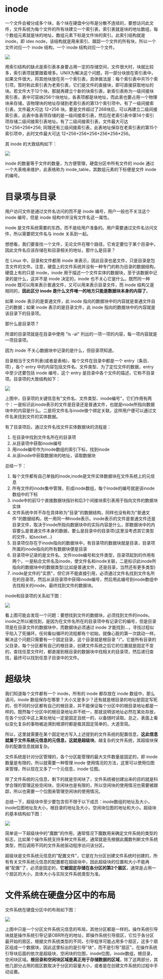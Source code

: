 # inode
一个文件会被分成多个块，各个块在硬盘中分布是分散不连续的，要想访问此文件，文件系统为每个文件的所有块建立一个索引表，索引表就是块的地址数组，每个数组元素就是块的地址，数组元素下标是文件块的索引。此索引结构就是 inode，即 idex node，该结构就是用来索引、跟踪一个文件的所有块，所以一个文件对应一个 inode 结构，一个 inode 结构对应一个文件。

![](images/Snipaste_2023-09-03_22-29-06.png)

用索引结构的缺点是索引表本身要占用一定的存储空间，文件很大时，块就比较多，索引表项就要跟着增多。UNIX为解决这个问题，将一部分块放在索引表中，如果文件很大，将其他块放在另一个索引表，具体做法是：每个索引表中共15个索引项，暂时称此索引表为老索引表，它们是文件的直接块，即可直接获取地址的块。若文件大于12个块，那就再建立个新的块索引表，新索引表称为一级间接块索引表，表中可容纳256个块地址，各表项都是块地址，而此表也要占用一个物理块来存储，该物理块的地址存储到老索引表的第13个索引项中。有了一级间接索引表，文件最大可达 12+256 块。要是文件超过了268块后，可以再建立二级间接索引表，此表中各表项存储的是一级间接索引表，然后在老索引表中第14个索引项存储二级间接索引表地址。有了二级间接索引表，文件最大可达 12+256+256\*256; 同理还有三级间接索引表，此表地址保存在老索引表的第15个索引项中，此时文件最大可达 12+256+256\*256+256\*256\*256。

其 inode 的大致结构如下：

![](images/Snipaste_2023-09-03_22-38-39.png)

inode 的数量等于文件的数量，为方便管理，硬盘分区中所有文件的 inode 通过一个大表格来维护，此表格称为 inode_table，其数组元素的下标便是文件 inode 的编号。

# 目录项与目录
用户访问文件是通过文件名访问的而不是 inode 编号，用户一般也不关注这个 inode 编号，但是 inode 结构中并没有文件名这一属性。

inode 是文件系统需要的东西，而不是给用户准备的。用户需要通过文件名访问文件，所以需要把文件名与 inode 关系到一起。

想想看，我们要查找一个文件，无论文件在哪个路径，它肯定要位于某个目录中，因此文件名应该存储在和目录相关的地址，那什么是目录？

在 Linux 中，目录和文件都用 inode 来表示，因此目录也是文件，只是目录是包含文件的文件。注意，硬盘上的文件系统并没有一种专门的称为目录的数据结构，硬盘上有的只是 inode，inode 用于描述一个文件实体的数据块，至于该数据中记录的是什么，这并不是 inode 决定的，inode 也不关心它是什么。既然同一种 inode 既可以用来表示普通文件，又可以用来表示目录文件，而 inode 结构又是相同的，**因此区分 inode 是什么文件唯一的地方只能是数据块本身的内容了**。

如果 inode 表示的是普通文件，此 inode 指向的数据块中的内容就是普通文件自己的数据；如果 inode 表示的是目录文件，此 inode 指向的数据块中的内容就是该目录下的目录项。

那什么是目录项？

所谓的目录项就是在目录中使用 "ls -al" 列出的一项一项的内容，每一项内容就是一项目录项。

因为 inode 不关心数据块中记录的是什么，但目录项知道。

目录相当于文件列表(或者是表格)，每个文件在目录中都是一个 entry（条目、项），各个 entry 中的内容包括文件名、文件类型、为了定位文件的数据，entry 中至少还要包括 inode 编号，这个 entry 是目录中各个文件的描述，它称不目录项。目录项的大致结构如下：

![](images/Snipaste_2023-09-03_23-05-32.png)

上图中，目录项的关键信息有"文件名、文件类型、inode编号"，它们作用有两个：一是标识此inode表示的文件是目录还是普通文件，也就是inode所指向数据块中的内容是什么。二是将文件名与inode做个绑定关联，这样用户便可以通过文件名来找到文件的实体数据。

有了目录项后，通过文件名找文件实体数据块的流程是：
1. 在目录中找到文件名所在的目录项
2. 从目录项中获取inode编号
3. 用inode编号作为inode数组的索引下标，找到inode
4. 从该inode中获取数据块的地址，读取数据块

总结一下：
1. 每个文件都有自己单独的inode,inode是文件实体数据块在文件系统上的元信息
2. 所有文件的inode集中管理，形成inode数组，每个inode的编号就是该inode数组中的下标
3. inode中的前12个直接数据块指针和后3个间接块索引表用于指向文件的数据块实体
4. 文件系统中并不存在具体称为"目录"的数据结构，同样也没有称为"普通文件"的数据结构，统一用同一种inode表示。inode表示的文件是普通文件还是目录文件，取决于inode所指向数据块中的实际内容是什么，即数据块中的内容要么是普通文件本身的数据，要么是目录中的目录项(这里没考虑其它类型的文件，如socket...)
5. 目录项仅存在于inode指向的数据块中，有目录项的数据块就是目录，目录项所属的inode指向的所有数据块便是目录
6. 目录项中记录的是文件名、文件inode编号和文件类型，目录项起到的作用有两个，一是粘合文件名及inode，使文件名和inode关联，二是标识此inode所指向的数据块中的数据类型(比如是普通文件，还是目录，当然还有更多类型)
7. inode是文件的"实质"，但它并不能直接引用，必须通过文件名找到文件名所在的目录项，然后从该目录项中获得inode编号，然后用此编号到inode数组中去找相关的inode，最终找到文件的数据块。

inode和目录项的关系如下图：

![](images/Snipaste_2023-09-03_23-17-29.png)

看上图可能会发现一个问题：要想找到文件的数据块，必须找到文件的inode。inode之所以被找到，是因为在文件名所在的目录项中有记录它的编号，但是目录项是在目录文件的数据块中，而数据块必须通过 inode 才能找到...，寻找过程似乎陷入了死循环。任何看似循环的流程都有个初始，就像心脏的第一次跳动一样。解决这个问题只需要有一个固定目录，这个目录就是根目录 "/"。它是所有目录的父目录，每个分区都有自己的根目录，创建文件系统之后它的位置就是固定不变的，查找任意文件时，都直接到根目录的数据块中找相关的目录项，然后递归查找，最终可以找到任意子目录中的文件。

# 超级块
我们知道每个文件都有一个 inode，所有的 inode 都存放在 inode 数组中，那么请问，inode 数组保存在哪里？大小又是多少？还有就是根目录的地址是固定写死的，但不同的分区都有自己的根目录，并不能保证每个分区中的根目录地址都是一样的。既然每个分区中的根目录地址并不统一，那就说明该地址必然在某处存放，在各个分区中这上某处地址一定是固定且统一的，以备随时读取。总之，表面上看似变化复杂的事物被追溯到根源时都是极其固定简单的，大道至简。

所以，这里就需要在某个固定地方写入上述提到的文件系统的配置信息，**这此信息就属于文件系统元信息的元信息，这就是超级块**。越复杂的文件系统，其超级块保存的配置信息就越复杂。

文件系统是针对分区管理的，各个分区能管理的最大文件数量是固定的，即 inode 数量是有限的，所以就需要一种管理 inode 使用情况的方法，这里可以使用位图来管理，所以现在又多了一个元信息，inode 位图。

除了文件系统的元信息，剩下的就是空闲块了，文件系统被创建出来的目的就是科学合理的管理这些空闲块，空闲块也是有限的，所以空闲块的使用情况也需要被跟踪，所以也需要一个位图来管理空闲块的使用情况。

总结一下，超级块中至少要包含但不限于以下成员：inode数组的地址及大小，inode位图地址及大小，根目录的地址及大小，空闲块位图的地址和大小。超级块的基本结构如下图：

![](images/Snipaste_2023-09-04_09-37-04.png)

简单说一下超级块中的"魔数"的作用，通常情况下魔数用来确定文件系统的类型的标志，比如某个操作系统支持多种文件系统，通常就是先根据此魔数判断文件系统类型，然后调用不同的文件系统驱动程序访问该分区。

超级块是文件系统元信息的"配置文件"，它是在为分区创建文件系统时创建的，所有有关文件系统元信息的配置都在超级块中，因此超级块的位置和大小不能再被"配置"了，必须是固定的，**它被固定存储在各分区的第2个扇区**，通常是占用一个扇区的大小，具体大小与实际文件系统类型为准。

# 文件系统在硬盘分区中的布局
文件系统在硬盘分区中的布局如下图：

![](images/Snipaste_2023-09-04_09-47-32.png)

上图中只是一个分区文件系统元信息的布局，其他分区都是一样的。操作系统引导块就是操作系统引导记录OBR所在的地址，即操作系统引导扇区，它位于各分区最开始的扇区，根据文件系统类型的不同，引导程序可能占用多个扇区，这多个扇区组成一个数据块，因此这里标出的是引导"块"，而不是引导"扇区"。在操作系统引导块后面的依次是超级块，空闲块的位图，inode位图，inode数组，根目录，空闲块区域。**根目录和空闲块区域是真正用于存储数据的区域**，除了这两部分，其他几部分占用的扇区数取决于分区的容量大小，或者是在创建文件系统的过程中手动设置。

